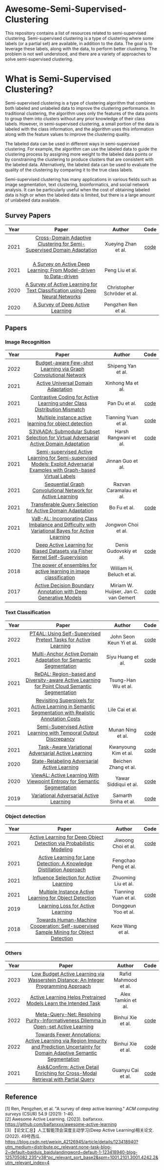 # Awesome-Semi-Supervised-Clustering


This repository contains a list of resources related to semi-supervised clustering. Semi-supervised clustering is a type of clustering where some labels (or a partial set) are available, in addition to the data. The goal is to leverage these labels, along with the data, to perform better clustering. The problem is not well understood, and there are a variety of approaches to solve semi-supervised clustering.

# What is Semi-Supervised Clustering?
Semi-supervised clustering is a type of clustering algorithm that combines both labeled and unlabeled data to improve the clustering performance. In traditional clustering, the algorithm uses only the features of the data points to group them into clusters without any prior knowledge of their class labels. However, in semi-supervised clustering, a small portion of the data is labeled with the class information, and the algorithm uses this information along with the feature values to improve the clustering quality.

The labeled data can be used in different ways in semi-supervised clustering. For example, the algorithm can use the labeled data to guide the clustering process by assigning more weight to the labeled data points or by constraining the clustering to produce clusters that are consistent with the labeled data. Alternatively, the labeled data can be used to evaluate the quality of the clustering by comparing it to the true class labels.

Semi-supervised clustering has many applications in various fields such as image segmentation, text clustering, bioinformatics, and social network analysis. It can be particularly useful when the cost of obtaining labeled data is high or when the labeled data is limited, but there is a large amount of unlabeled data available.


## Survey Papers

|Year|Paper|Author|Code|
|:-----:|:------------------------:|:-----:|:---:|
|2021|&nbsp;&nbsp;&nbsp;[Cross-Domain Adaptive Clustering for Semi-Supervised Domain Adaptation](https://openaccess.thecvf.com/content/CVPR2021/html/Li_Cross-Domain_Adaptive_Clustering_for_Semi-Supervised_Domain_Adaptation_CVPR_2021_paper.html) &nbsp;&nbsp;&nbsp;|Xueying Zhan et al.|[code](https://github.com/lijichang/CVPR2021-SSDA)|
|2021|[A Survey on Active Deep Learning: From Model-driven to Data-driven](https://arxiv.org/abs/2101.09933)|Peng Liu et al.||
|2020|[A Survey of Active Learning for Text Classification using Deep Neural Networks](https://arxiv.org/abs/2008.07267)|Christopher Schröder et al.||
|2020|[A Survey of Deep Active Learning](https://arxiv.org/abs/2009.00236)|Pengzhen Ren et al.||

## Papers

### Image Recognition

|Year|Paper|Author|Code|
|:-----:|:------------------------:|:-----:|:---:|
|2022|&nbsp;&nbsp;&nbsp;[Budget-aware Few-shot Learning via Graph Convolutional Network](https://arxiv.org/abs/2201.02304) &nbsp;&nbsp;&nbsp;|Shipeng Yan et al.||
|2021|&nbsp;&nbsp;&nbsp;[Active Universal Domain Adaptation](https://openaccess.thecvf.com/content/ICCV2021/papers/Ma_Active_Universal_Domain_Adaptation_ICCV_2021_paper.pdf) &nbsp;&nbsp;&nbsp;|Xinhong Ma et al.||
|2021|&nbsp;&nbsp;&nbsp;[Contrastive Coding for Active Learning under Class Distribution Mismatch](https://openaccess.thecvf.com/content/ICCV2021/papers/Du_Contrastive_Coding_for_Active_Learning_Under_Class_Distribution_Mismatch_ICCV_2021_paper.pdf) &nbsp;&nbsp;&nbsp;|Pan Du et al.|[code](https://github.com/RUC-DWBI-ML/CCAL)|
|2021|&nbsp;&nbsp;&nbsp;[Multiple instance active learning for object detection](https://arxiv.org/abs/2104.02324) &nbsp;&nbsp;&nbsp;|Tianning Yuan et al.|[code](https://github.com/yuantn/MI-AOD)|
|2021|&nbsp;&nbsp;&nbsp;[S3VAADA: Submodular Subset Selection for Virtual Adversarial Active Domain Adaptation](https://openaccess.thecvf.com/content/ICCV2021/papers/Rangwani_S3VAADA_Submodular_Subset_Selection_for_Virtual_Adversarial_Active_Domain_Adaptation_ICCV_2021_paper.pdf) &nbsp;&nbsp;&nbsp;|Harsh Rangwani et al.|[code](https://github.com/val-iisc/s3vaada)|
|2021|&nbsp;&nbsp;&nbsp;[Semi-supervised Active Learning for Semi-supervised Models: Exploit Adversarial Examples with Graph-based Virtual Labels](https://openaccess.thecvf.com/content/ICCV2021/papers/Guo_Semi-Supervised_Active_Learning_for_Semi-Supervised_Models_Exploit_Adversarial_Examples_With_ICCV_2021_paper.pdf) &nbsp;&nbsp;&nbsp;|Jinnan Guo et al.||
|2021|&nbsp;&nbsp;&nbsp;[Sequential Graph Convolutional Network for Active Learning](https://arxiv.org/abs/2006.10219) &nbsp;&nbsp;&nbsp;|Razvan Caramalau et al.||
|2021|&nbsp;&nbsp;&nbsp;[Transferable Query Selection for Active Domain Adaptation](https://openaccess.thecvf.com/content/CVPR2021/papers/Fu_Transferable_Query_Selection_for_Active_Domain_Adaptation_CVPR_2021_paper.pdf) &nbsp;&nbsp;&nbsp;|Bo Fu et al.|[code](https://github.com/thuml/Transferable-Query-Selection)|
|2021|&nbsp;&nbsp;&nbsp;[VaB-AL: Incorporating Class Imbalance and Difficulty with Variational Bayes for Active Learning](https://openaccess.thecvf.com/content/CVPR2021/papers/Choi_VaB-AL_Incorporating_Class_Imbalance_and_Difficulty_With_Variational_Bayes_for_CVPR_2021_paper.pdf) &nbsp;&nbsp;&nbsp;|Jongwon Choi et al.||
|2020|&nbsp;&nbsp;&nbsp;[Deep Active Learning for Biased Datasets via Fisher Kernel Self-Supervision](https://arxiv.org/abs/2003.00393) &nbsp;&nbsp;&nbsp;|Denis Gudovskiy et al.|[code](https://github.com/gudovskiy/al-fk-self-supervision)|
|2018|&nbsp;&nbsp;&nbsp;[The power of ensembles for active learning in image classification](https://openaccess.thecvf.com/content_cvpr_2018/papers/Beluch_The_Power_of_CVPR_2018_paper.pdf) &nbsp;&nbsp;&nbsp;|William H. Beluch et al.||
|2017|&nbsp;&nbsp;&nbsp;[Active Decision Boundary Annotation with Deep Generative Models](https://arxiv.org/abs/1703.06971) &nbsp;&nbsp;&nbsp;|Miriam W. Huijser, Jan C. van Gemert|[code](https://github.com/MiriamHu/ActiveBoundary)|

### Text Classification

|Year|Paper|Author|Code|
|:-----:|:------------------------:|:-----:|:---:|
|2022|&nbsp;&nbsp;&nbsp;[PT4AL: Using Self-Supervised Pretext Tasks for Active Learning](https://arxiv.org/abs/2201.07459) &nbsp;&nbsp;&nbsp;|John Seon Keun Yi et al.|[code](https://github.com/johnsk95/pt4al)|
|2021|&nbsp;&nbsp;&nbsp;[Multi-Anchor Active Domain Adaptation for Semantic Segmentation](https://openaccess.thecvf.com/content/ICCV2021/papers/Ning_Multi-Anchor_Active_Domain_Adaptation_for_Semantic_Segmentation_ICCV_2021_paper.pdf) &nbsp;&nbsp;&nbsp;|Siyu Huang et al.|[code](https://github.com/munanning/MADA)|
|2021|&nbsp;&nbsp;&nbsp;[ReDAL: Region-based and Diversity-aware Active Learning for Point Cloud Semantic Segmentation](https://openaccess.thecvf.com/content/ICCV2021/papers/Wu_ReDAL_Region-Based_and_Diversity-Aware_Active_Learning_for_Point_Cloud_Semantic_ICCV_2021_paper.pdf) &nbsp;&nbsp;&nbsp;|Tsung-Han Wu et al.||
|2021|&nbsp;&nbsp;&nbsp;[Revisiting Superpixels for Active Learning in Semantic Segmentation with Realistic Annotation Costs](https://openaccess.thecvf.com/content/CVPR2021/papers/Cai_Revisiting_Superpixels_for_Active_Learning_in_Semantic_Segmentation_With_Realistic_CVPR_2021_paper.pdf) &nbsp;&nbsp;&nbsp;|Lile Cai et al.||
|2021|&nbsp;&nbsp;&nbsp;[Semi-Supervised Active Learning with Temporal Output Discrepancy](https://openaccess.thecvf.com/content/ICCV2021/papers/Huang_Semi-Supervised_Active_Learning_With_Temporal_Output_Discrepancy_ICCV_2021_paper.pdf) &nbsp;&nbsp;&nbsp;|Munan Ning et al.|[code](https://github.com/siyuhuang/TOD)|
|2021|&nbsp;&nbsp;&nbsp;[Task-Aware Variational Adversarial Active Learning](https://arxiv.org/abs/2002.04709) &nbsp;&nbsp;&nbsp;|Kwanyoung Kim et al.|[code](https://github.com/cubeyoung/TA-VAAL)|
|2020|&nbsp;&nbsp;&nbsp;[State-Relabeling Adversarial Active Learning](https://openaccess.thecvf.com/content_CVPR_2020/papers/Zhang_State-Relabeling_Adversarial_Active_Learning_CVPR_2020_paper.pdf) &nbsp;&nbsp;&nbsp;|Beichen Zhang et al.||
|2020|&nbsp;&nbsp;&nbsp;[ViewAL: Active Learning With Viewpoint Entropy for Semantic Segmentation](https://openaccess.thecvf.com/content_CVPR_2020/papers/Siddiqui_ViewAL_Active_Learning_With_Viewpoint_Entropy_for_Semantic_Segmentation_CVPR_2020_paper.pdf) &nbsp;&nbsp;&nbsp;|Yawar Siddiqui et al.|[code](https://github.com/nihalsid/ViewAL)|
|2019|&nbsp;&nbsp;&nbsp;[Variational Adversarial Active Learning](https://arxiv.org/abs/1904.00370) &nbsp;&nbsp;&nbsp;|Samarth Sinha et al.|[code](https://github.com/sinhasam/vaal)|

### Object detection

|Year|Paper|Author|Code|
|:-----:|:------------------------:|:-----:|:---:|
|2021|&nbsp;&nbsp;&nbsp;[Active Learning for Deep Object Detection via Probabilistic Modeling](https://openaccess.thecvf.com/content/ICCV2021/papers/Choi_Active_Learning_for_Deep_Object_Detection_via_Probabilistic_Modeling_ICCV_2021_paper.pdf) &nbsp;&nbsp;&nbsp;|Jiwoong Choi et al.|[code](https://github.com/NVlabs/AL-MDN)|
|2021|&nbsp;&nbsp;&nbsp;[Active Learning for Lane Detection: A Knowledge Distillation Approach](https://openaccess.thecvf.com/content/ICCV2021/papers/Peng_Active_Learning_for_Lane_Detection_A_Knowledge_Distillation_Approach_ICCV_2021_paper.pdf) &nbsp;&nbsp;&nbsp;|Fengchao Peng et al.||
|2021|&nbsp;&nbsp;&nbsp;[Influence Selection for Active Learning](https://openaccess.thecvf.com/content/ICCV2021/papers/Liu_Influence_Selection_for_Active_Learning_ICCV_2021_paper.pdf)&nbsp;&nbsp;&nbsp;|Zhuoming Liu et al.||
|2021|&nbsp;&nbsp;&nbsp;[Multiple Instance Active Learning for Object Detection](https://arxiv.org/abs/2104.02324) &nbsp;&nbsp;&nbsp;|Tianning Yuan et al.|[code](https://github.com/yuantn/MI-AOD)|
|2019|&nbsp;&nbsp;&nbsp;[Learning Loss for Active Learning](https://openaccess.thecvf.com/content_CVPR_2019/papers/Yoo_Learning_Loss_for_Active_Learning_CVPR_2019_paper.pdf) &nbsp;&nbsp;&nbsp;|Donggeun Yoo et al.||
|2018|&nbsp;&nbsp;&nbsp;[Towards Human-Machine Cooperation: Self-supervised Sample Mining for Object Detection](https://arxiv.org/abs/1803.09867) &nbsp;&nbsp;&nbsp;|Keze Wang et al.||

### Others

|Year|Paper|Author|Code|
|:-----:|:------------------------:|:-----:|:---:|
|2023|&nbsp;&nbsp;&nbsp;[Low Budget Active Learning via Wasserstein Distance: An Integer Programming Approach](https://arxiv.org/abs/2106.02968) &nbsp;&nbsp;&nbsp;|Rafid Mahmood et al.||
|2022|&nbsp;&nbsp;&nbsp;[Active Learning Helps Pretrained Models Learn the Intended Task](https://arxiv.org/abs/2204.08491) &nbsp;&nbsp;&nbsp;|Alex Tamkin et al.||
|2022|&nbsp;&nbsp;&nbsp;[Meta-Query-Net: Resolving Purity-Informativeness Dilemma in Open-set Active Learning](https://arxiv.org/abs/2210.07805) &nbsp;&nbsp;&nbsp;|Binhui Xie et al.|[code](https://github.com/kaist-dmlab/mqnet)|
|2022|&nbsp;&nbsp;&nbsp;[Towards Fewer Annotations: Active Learning via Region Impurity and Prediction Uncertainty for Domain Adaptive Semantic Segmentation](https://arxiv.org/abs/2111.12940) &nbsp;&nbsp;&nbsp;|Binhui Xie et al.|[code](https://github.com/bit-da/ripu)|
|2021|&nbsp;&nbsp;&nbsp;[Ask&Confirm: Active Detail Enriching for Cross-Modal Retrieval with Partial Query](https://openaccess.thecvf.com/content/ICCV2021/papers/Cai_AskConfirm_Active_Detail_Enriching_for_Cross-Modal_Retrieval_With_Partial_Query_ICCV_2021_paper.pdf) &nbsp;&nbsp;&nbsp;|Guanyu Cai et al.|[code](https://github.com/CuthbertCai/Ask-Confirm)|

## Reference

[1] Ren, Pengzhen, et al. "A survey of deep active learning." _ACM computing surveys_ (CSUR) 54.9 (2021): 1-40.  
[2] Awesome Active Learning. (2023). baifanxxx. https://github.com/baifanxxx/awesome-active-learning  
[3] 【论文汇总】人工智能顶会深度主动学习(Deep Active Learning)相关论文. (2022). 49号西瓜. https://blog.csdn.net/weixin_42126945/article/details/123418940?utm_medium=distribute.pc_relevant.none-task-blog-2~default~baidujs_baidulandingword~default-1-123418940-blog-125705082.235^v38^pc_relevant_sort_base2&spm=1001.2101.3001.4242.2&utm_relevant_index=4
